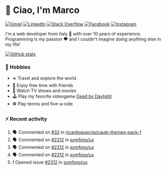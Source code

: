 # 👋 Ciao, I'm Marco

[![Gmail](https://img.shields.io/badge/Gmail-%23BB001B?style=flat-square&logo=gmail&logoColor=white)](mailto:gremo1982@gmail.com)
[![LinkedIn](https://img.shields.io/badge/LinkedIn-%230e76a8?style=flat-square&logo=linkedin)](https://www.linkedin.com/in/marco-polichetti)
[![Stack Overflow](https://img.shields.io/stackexchange/stackoverflow/r/220180?style=flat&logo=stackoverflow&label=Stack%20Overflow&color=%23F47F24)](https://stackoverflow.com/users/220180)
[![Facebook](https://img.shields.io/badge/-Facebook-%234267B2?style=flat-square&logo=facebook&logoColor=white)](https://www.facebook.com/marco.poliketti)
[![Instagram](https://img.shields.io/badge/-Instagram-%23C13584?style=flat-square&logo=instagram&logoColor=white)](https://www.instagram.com/marco.gremo)

I'm a web developer from Italy 🍕 with over 10 years of experience. Programming is my passion ❤️ and I couldn't imagine doing anything else in my life!

[![GitHub stats](https://github-readme-stats.vercel.app/api?username=gremo&show_icons=true&rank_icon=github&theme=transparent)](https://github.com/anuraghazra/github-readme-stats)

### 📅 Hobbies

- ✈️ Travel and explore the world
- 🍻 Enjoy free time with friends
- 🎥 Watch TV shows and movies
- 🕹️ Play my favorite videogame [Dead by Daylight](https://deadbydaylight.com)
- ⚽ Play tennis and five-a-side

### ⚡ Recent activity

<!--START_SECTION:activity-->
1. 🗣 Commented on [#32](https://github.com/ricardoquecria/caule-themes-pack-1/issues/32#issuecomment-2470048015) in [ricardoquecria/caule-themes-pack-1](https://github.com/ricardoquecria/caule-themes-pack-1)
2. 🗣 Commented on [#2312](https://github.com/symfony/ux/issues/2312#issuecomment-2450893312) in [symfony/ux](https://github.com/symfony/ux)
3. 🗣 Commented on [#2312](https://github.com/symfony/ux/issues/2312#issuecomment-2450616433) in [symfony/ux](https://github.com/symfony/ux)
4. 🗣 Commented on [#2312](https://github.com/symfony/ux/issues/2312#issuecomment-2450491478) in [symfony/ux](https://github.com/symfony/ux)
5. ❗ Opened issue [#2312](https://github.com/symfony/ux/issues/2312) in [symfony/ux](https://github.com/symfony/ux)
<!--END_SECTION:activity-->
